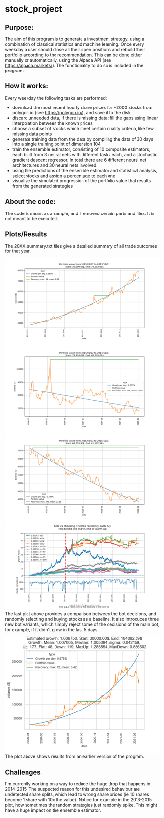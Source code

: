 # stock_project

## Purpose:
The aim of this program is to generate a investment strategy, using a combination of classical statistics and machine learning.
Once every weekday a user should close all their open positions and rebuild their portfolio according to the recommendation. This can be done either manually or automatically, using the Alpaca API (see https://alpaca.markets/). The functionality to do so is included in the program.


## How it works:
Every weekday the following tasks are performed:
- download the most recent hourly share prices for ~2000 stocks from polygon.io (see https://polygon.io/), and save it to the disk
- discard unneeded data, if there is missing data: fill the gaps using linear interpolation between the known prices
- choose a subset of stocks which meet certain quality criteria, like few missing data points
- generate training data from the data by compiling the data of 30 days into a single training point of dimension 104
- train the ensemble estimator, consisting of 10 composite estimators, each built from 3 neural nets with different tasks each, and a stochastic gradient descent regressor. In total there are 6 different neural net architectures and 30 neural nets involved.
- using the predictions of the ensemble estimator and statistical analysis, select stocks and assign a percentage to each one
- visualize the simulated progression of the portfolio value that results from the generated strategies


## About the code:
The code is meant as a sample, and I removed certain parts and files. It is not meant to be executed.


## Plots/Results
The 20XX_summary.txt files give a detailed summary of all trade outcomes for that year.

![Plot](2013.png)
![Plot](2014.png)
![Plot](2015.png)
![Plot](2013-2015.png)
The last plot above provides a comparison between the bot decisions, and randomly selecting and buying stocks as a baseline. It also introduces three new bot variants, which simply reject some of the decisions of the main bot, for example, if it didn't grow in the last 5 days.

![Plot](2020-2021.png)
The plot above shows results from an earlier version of the program.

## Challenges
I'm currently working on a way to reduce the huge drop that happens in 2014-2015. The suspected reason for this undesired behaviour are undetected share splits, which lead to wrong share prices (ie 10 shares become 1 share with 10x the value). Notice for example in the 2013-2015 plot, how sometimes the random strategies just randomly spike. This might have a huge impact on the ensemble estimator.
